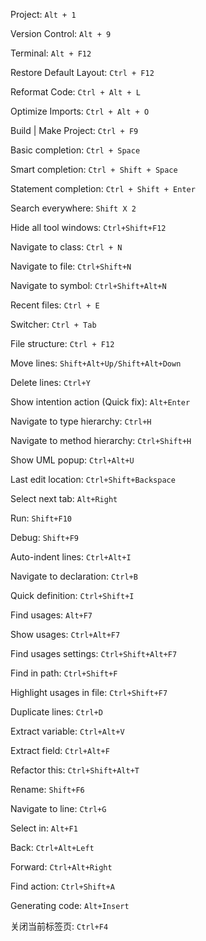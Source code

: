 Project: `Alt + 1`

Version Control: `Alt + 9`

Terminal: `Alt + F12`

Restore Default Layout: `Ctrl + F12`

Reformat Code: `Ctrl + Alt + L`

Optimize Imports: `Ctrl + Alt + O`

Build | Make Project: `Ctrl + F9`

Basic completion: `Ctrl + Space`

Smart completion: `Ctrl + Shift + Space`

Statement completion: `Ctrl + Shift + Enter`

Search everywhere: `Shift X 2`

Hide all tool windows: `Ctrl+Shift+F12`

Navigate to class: `Ctrl + N`

Navigate to file: `Ctrl+Shift+N`

Navigate to symbol: `Ctrl+Shift+Alt+N`

Recent files: `Ctrl + E`

Switcher: `Ctrl + Tab`

File structure: `Ctrl + F12`

Move lines: `Shift+Alt+Up/Shift+Alt+Down`

Delete lines: `Ctrl+Y`

Show intention action (Quick fix): `Alt+Enter`

Navigate to type hierarchy: `Ctrl+H`

Navigate to method hierarchy: `Ctrl+Shift+H`

Show UML popup: `Ctrl+Alt+U`

Last edit location: `Ctrl+Shift+Backspace`

Select next tab: `Alt+Right`

Run: `Shift+F10`

Debug: `Shift+F9`

Auto-indent lines: `Ctrl+Alt+I`

Navigate to declaration: `Ctrl+B`

Quick definition: `Ctrl+Shift+I`

Find usages: `Alt+F7`

Show usages: `Ctrl+Alt+F7`

Find usages settings: `Ctrl+Shift+Alt+F7`

Find in path: `Ctrl+Shift+F`

Highlight usages in file: `Ctrl+Shift+F7`

Duplicate lines: `Ctrl+D`

Extract variable: `Ctrl+Alt+V`

Extract field: `Ctrl+Alt+F`

Refactor this: `Ctrl+Shift+Alt+T`

Rename: `Shift+F6`

Navigate to line: `Ctrl+G`

Select in: `Alt+F1`

Back: `Ctrl+Alt+Left`

Forward: `Ctrl+Alt+Right`

Find action: `Ctrl+Shift+A`

Generating code: `Alt+Insert`

关闭当前标签页: `Ctrl+F4`